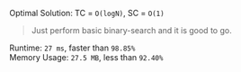Optimal Solution: TC = `O(logN)`, SC = `O(1)`

> Just perform basic binary-search and it is good to go. <br>

Runtime: `27 ms`, faster than `98.85%`<br>
Memory Usage: `27.5 MB`, less than `92.40%`